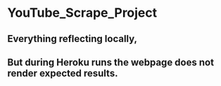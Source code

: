 # YouTube_Scrape_Project

## Everything reflecting locally,
## But during Heroku runs the webpage does not render expected results.
